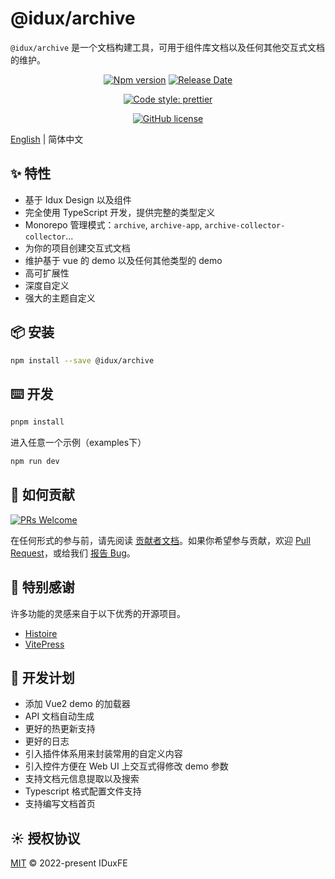 # @idux/archive

`@idux/archive` 是一个文档构建工具，可用于组件库文档以及任何其他交互式文档的维护。

<div align="center">

<!-- [![Build Status](https://dev.azure.com/iduxfeteam/IduxFE/_apis/build/status/IduxFE.idux?branchName=main)](https://dev.azure.com/iduxfeteam/IduxFE/_build/latest?definitionId=2&branchName=main)
[![Codecov](https://codecov.io/gh/IDuxFE/idux/branch/main/graph/badge.svg?token=PGAUXP06V3)](https://codecov.io/gh/IDuxFE/idux) -->
[![Npm version](https://img.shields.io/npm/v/@idux/components)](https://www.npmjs.com/package/@idux/archive)
[![Release Date](https://img.shields.io/github/release-date/IDuxFE/idux)](https://github.com/IDuxFE/archive/releases)

<!-- [![CodeFactor](https://www.codefactor.io/repository/github/iduxfe/idux/badge)](https://www.codefactor.io/repository/github/iduxfe/idux) -->
[![Code style: prettier](https://img.shields.io/badge/code_style-prettier-ff69b4)](https://github.com/prettier/prettier)
<!-- [![GitHub contributors](https://img.shields.io/github/contributors/IDuxFE/idux)](https://github.com/IDuxFE/idux/contributors) -->
[![GitHub license](https://img.shields.io/github/license/IDuxFE/idux)](https://github.com/IDuxFE/archive/blob/main/LICENSE)

</div>

[English](README.md) | 简体中文

## ✨ 特性

- 基于 Idux Design 以及组件
- 完全使用 TypeScript 开发，提供完整的类型定义
- Monorepo 管理模式：`archive`, `archive-app`, `archive-collector-collector`...
- 为你的项目创建交互式文档
- 维护基于 vue 的 demo 以及任何其他类型的 demo
- 高可扩展性
- 深度自定义
- 强大的主题自定义

## 📦 安装

```bash
npm install --save @idux/archive
```

## ⌨️ 开发

```bash
pnpm install
```

进入任意一个示例（examples下）

```bash
npm run dev
```

## 🤝 如何贡献

[![PRs Welcome](https://img.shields.io/badge/PRs-welcome-brightgreen.svg)](https://github.com/IDuxFE/archive/pulls)

在任何形式的参与前，请先阅读 [贡献者文档](https://github.com/IDuxFE/idux/blob/main/Contributing.en.md)。如果你希望参与贡献，欢迎 [Pull Request](https://github.com/IDuxFE/archive/pulls)，或给我们 [报告 Bug](https://github.com/IDuxFE/archive/issues)。


## 💖 特别感谢

许多功能的灵感来自于以下优秀的开源项目。  

- [Histoire](https://github.com/histoire-dev/histoire)
- [VitePress](https://github.com/vuejs/vitepress)

## 🚩 开发计划

- 添加 Vue2 demo 的加载器
- API 文档自动生成
- 更好的热更新支持
- 更好的日志
- 引入插件体系用来封装常用的自定义内容
- 引入控件方便在 Web UI 上交互式得修改 demo 参数
- 支持文档元信息提取以及搜索
- Typescript 格式配置文件支持
- 支持编写文档首页

## ☀️ 授权协议

[MIT](https://github.com/IDuxFE/archive/blob/main/LICENSE) © 2022-present IDuxFE
